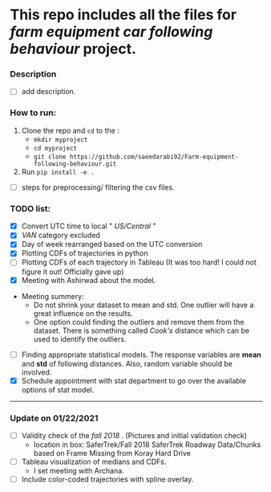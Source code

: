 # This repo includes all the files for _farm equipment car following behaviour_ project.

### Description
- [ ] add description. 

### How to run:
1. Clone the repo and `cd` to the :
   *  `mkdir myproject`
   *  `cd myproject`
   *  `git clone https://github.com/saeedarabi92/Farm-equipment-following-behaviour.git`
2. Run `pip install -e .`
- [ ] steps for preprocessing/ filtering the csv files.
  

### TODO list:
- [X] Convert UTC time to local " _US/Central_ "
- [X] _VAN_ category excluded
- [X] Day of week rearranged based on the UTC conversion
- [X] Plotting CDFs of trajectories in python
- [ ] Plotting CDFs of each trajectory in Tableau (It was too hard! I could not figure it out! Officially gave up)
- [X]  Meeting with Ashirwad about the model.
  - Meeting summery:
    - Do not shrink your dataset to mean and std. One outlier will have a great influence on the results.
    - One option could finding the outliers and remove them from the dataset. There is something called _Cook's_ distance which can be used to identify the outliers.
- [ ] Finding appropriate statistical models. The response variables are **mean** and **std** of following distances. Also, random variable should be involved.
- [x] Schedule appointment with stat department to go over the available options of stat model.
------
### Update on 01/22/2021
- [ ] Validity check of the _fall 2018_ . (Pictures and initial validation check)
    - location in box: SaferTrek/Fall 2018 SaferTrek Roadway Data/Chunks based on Frame Missing from Koray Hard Drive
- [ ] Tableau visualization of medians and CDFs.
    - I set meeting with Archana.
- [ ] Include color-coded trajectories with spline overlay.